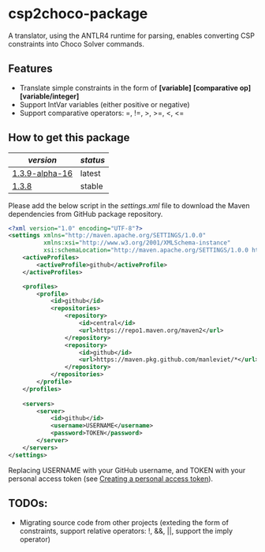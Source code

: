# csp2choco-package

A translator, using the ANTLR4 runtime for parsing, enables converting CSP constraints into Choco Solver commands.

## Features

- Translate simple constraints in the form of __[variable]__ __[comparative op]__ __[variable/integer]__
- Support IntVar variables (either positive or negative)
- Support comparative operators: =, !=, >, >=, <, <=
 
## How to get this package

| *version*                                                                                        | *status* |
|--------------------------------------------------------------------------------------------------|---|
| [1.3.9-alpha-16](https://github.com/manleviet/CA-CDR-V2/packages/1408654?version=1.3.9-alpha-15) | latest |
| [1.3.8](https://github.com/manleviet/CA-CDR-V2/packages/1408654?version=1.3.8)                   | stable |

Please add the below script in the *settings.xml* file to download the Maven dependencies from GitHub package repository.

```xml
<?xml version="1.0" encoding="UTF-8"?>
<settings xmlns="http://maven.apache.org/SETTINGS/1.0.0"
          xmlns:xsi="http://www.w3.org/2001/XMLSchema-instance"
          xsi:schemaLocation="http://maven.apache.org/SETTINGS/1.0.0 http://maven.apache.org/xsd/settings-1.0.0.xsd">
    <activeProfiles>
        <activeProfile>github</activeProfile>
    </activeProfiles>

    <profiles>
        <profile>
            <id>github</id>
            <repositories>
                <repository>
                    <id>central</id>
                    <url>https://repo1.maven.org/maven2</url>
                </repository>
                <repository>
                    <id>github</id>
                    <url>https://maven.pkg.github.com/manleviet/*</url>
                </repository>
            </repositories>
        </profile>
    </profiles>
    
    <servers>
        <server>
            <id>github</id>
            <username>USERNAME</username>
            <password>TOKEN</password>
        </server>
    </servers>
</settings>
```
Replacing USERNAME with your GitHub username, and TOKEN with your personal access token 
(see [Creating a personal access token](https://docs.github.com/en/authentication/keeping-your-account-and-data-secure/creating-a-personal-access-token)).

## TODOs:

- Migrating source code from other projects (exteding the form of constraints, support relative operators: !, &&, ||, support the imply operator)
